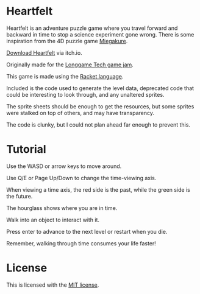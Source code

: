 
# Heartfelt

Heartfelt is an adventure puzzle game where you travel forward and backward in time to stop a science experiment gone wrong. There is some inspiration from the 4D puzzle game [Miegakure](https://miegakure.com/).

[Download Heartfelt](https://skallos.itch.io/heartfelt) via itch.io.

Originally made for the [Longgame Tech game jam](https://longgametech.com).

This game is made using the [Racket language](https://racket-lang.org/).

Included is the code used to generate the level data, deprecated code that could be interesting to look through, and any unaltered sprites.

The sprite sheets should be enough to get the resources, but some sprites were stalked on top of others, and may have transparency.

The code is clunky, but I could not plan ahead far enough to prevent this.

# Tutorial

Use the WASD or arrow keys to move around.

Use Q/E or Page Up/Down to change the time-viewing axis.

When viewing a time axis, the red side is the past, while the green side is the future.

The hourglass shows where you are in time.

Walk into an object to interact with it.

Press enter to advance to the next level or restart when you die.

Remember, walking through time consumes your life faster!

# License

This is licensed with the [MIT license](https://choosealicense.com/licenses/mit/).
